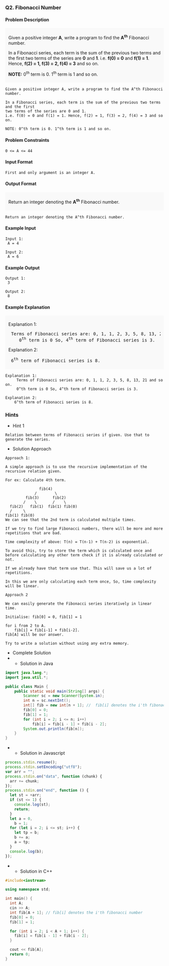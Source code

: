 ### Q2. Fibonacci Number
#### Problem Description
<div style="background-color: #f9f9f9; padding: 5px 10px;">
    <p>Given a positive integer <strong>A</strong>, write a program to find the 
    <strong>A<sup>th</sup></strong> Fibonacci number.</p>
    <p>In a Fibonacci series, each term is the sum of the previous two terms and the 
    first two terms of the series are <strong>0</strong> and <strong>1</strong>. i.e. 
    <strong>f(0) = 0</strong> and <strong>f(1) = 1</strong>. Hence, 
    <strong>f(2) = 1, f(3) = 2, f(4) = 3</strong> and so on.</p>
    <p><strong>NOTE:</strong> 0<sup>th</sup> term is 0. 1<sup>th</sup> term is 1 
    and so on.</p>
</div>

```text
Given a positive integer A, write a program to find the A^th Fibonacci number.

In a Fibonacci series, each term is the sum of the previous two terms and the first 
two terms of the series are 0 and 1. 
i.e. f(0) = 0 and f(1) = 1. Hence, f(2) = 1, f(3) = 2, f(4) = 3 and so on.

NOTE: 0^th term is 0. 1^th term is 1 and so on.
```
#### Problem Constraints
```text
0 <= A <= 44
```
#### Input Format
```text
First and only argument is an integer A.
```
#### Output Format
<div style="background-color: #f9f9f9; padding: 5px 10px;">
    <p>Return an integer denoting the <strong>A<sup>th</sup></strong> 
    Fibonacci number.</p>
</div>

```text
Return an integer denoting the A^th Fibonacci number.
```
#### Example Input
```text
Input 1:
 A = 4

Input 2:
 A = 6
```
#### Example Output
```text
Output 1:
 3

Output 2:
 8
```
#### Example Explanation
<div style="background-color: #f9f9f9; padding: 5px 10px;">
    <p> Explanation 1:</p>
    <pre> Terms of Fibonacci series are: 0, 1, 1, 2, 3, 5, 8, 13, 21 and so on.
    0<sup>th</sup> term is 0 So, 4<sup>th</sup> term of Fibonacci series is 3. </pre>
    <p> Explanation 2:</p>
    <pre> 6<sup>th</sup> term of Fibonacci series is 8.</pre>
</div>

```text
Explanation 1:
     Terms of Fibonacci series are: 0, 1, 1, 2, 3, 5, 8, 13, 21 and so on.
     0^th term is 0 So, 4^th term of Fibonacci series is 3. 

Explanation 2:
    6^th term of Fibonacci series is 8.
```
### Hints
* Hint 1
```text
Relation between terms of Fibonacci series if given. Use that to generate the series.
```
* Solution Approach
```text
Approach 1:

A simple approach is to use the recursive implementation of the recursive relation given.

For ex: Calculate 4th term.

               fib(4)   
             /        \     
         fib(3)      fib(2)
        /    \       /    \     
  fib(2)   fib(1)  fib(1) fib(0)
  /     \
fib(1) fib(0)
We can see that the 2nd term is calculated multiple times.

If we try to find large Fibonacci numbers, there will be more and more repetitions that are bad.

Time complexity of above: T(n) = T(n-1) + T(n-2) is exponential.

To avoid this, try to store the term which is calculated once and before calculating any other term check if it is already calculated or not.

If we already have that term use that. This will save us a lot of repetitions.

In this we are only calculating each term once, So, time complexity will be linear.

Approach 2

We can easily generate the Fibonacci series iteratively in linear time.

Initialise: fib[0] = 0, fib[1] = 1

for i from 2 to A.
    fib[i] = fib[i-1] + fib[i-2].
fib[A] will be our answer.

Try to write a solution without using any extra memory.
```
* Complete Solution
* * Solution in Java
```java
import java.lang.*;
import java.util.*;

public class Main {
    public static void main(String[] args) {
        Scanner sc = new Scanner(System.in);
        int n = sc.nextInt();
        int[] fib = new int[n + 1]; //  fib[i] denotes the i'th fibonacci number
        fib[0] = 0;
        fib[1] = 1;
        for (int i = 2; i <= n; i++)
            fib[i] = fib[i - 1] + fib[i - 2];
        System.out.println(fib[n]);
    }
}
```
* * Solution in Javascript
```javascript
process.stdin.resume();
process.stdin.setEncoding("utf8");
var arr = "";
process.stdin.on("data", function (chunk) {
  arr += chunk;
});
process.stdin.on("end", function () {
  let st = +arr;
  if (st <= 1) {
    console.log(st);
    return;
  }
  let a = 0,
    b = 1;
  for (let i = 2; i <= st; i++) {
    let tp = b;
    b += a;
    a = tp;
  }
  console.log(b);
});
```
* * Solution in C++
```cpp
#include<iostream>

using namespace std;

int main() {
  int A;
  cin >> A;
  int fib[A + 1]; // fib[i] denotes the i'th fibonacci number
  fib[0] = 0;
  fib[1] = 1;

  for (int i = 2; i < A + 1; i++) {
    fib[i] = fib[i - 1] + fib[i - 2];
  }

  cout << fib[A];
  return 0;
}
```

